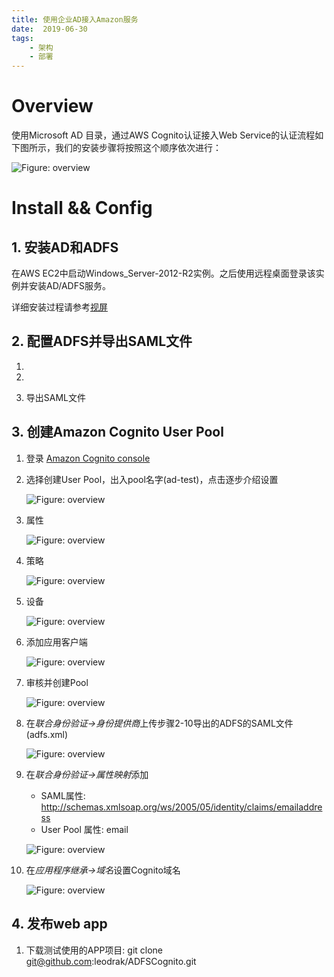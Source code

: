 ```yaml
---
title: 使用企业AD接入Amazon服务
date:  2019-06-30
tags:
    - 架构
    - 部署
---
```



# Overview

使用Microsoft AD 目录，通过AWS Cognito认证接入Web Service的认证流程如下图所示，我们的安装步骤将按照这个顺序依次进行：

![Figure: overview](amazon-adfs-cognito/mainDiagram.png)



# Install && Config

## 1. 安装AD和ADFS

在AWS EC2中启动Windows_Server-2012-R2实例。之后使用远程桌面登录该实例并安装AD/ADFS服务。

详细安装过程请参考[视屏](https://www.youtube.com/watch?v=yagCgNvl3vs)

## 2. 配置ADFS并导出SAML文件

1. 

2. 

3. 导出SAML文件 [](#23)

## 3. 创建Amazon Cognito User Pool

1. 登录 [Amazon Cognito console](https://console.aws.amazon.com/cognito/home)

2. 选择创建User Pool，出入pool名字(ad-test)，点击逐步介绍设置

    ![Figure: overview](amazon-adfs-cognito/user-pool-1.png)

3. 属性

    ![Figure: overview](amazon-adfs-cognito/user-pool-2.png)

4. 策略

    ![Figure: overview](amazon-adfs-cognito/user-pool-3.png)

5. 设备

    ![Figure: overview](amazon-adfs-cognito/user-pool-4.png)

6. 添加应用客户端

    ![Figure: overview](amazon-adfs-cognito/user-pool-5.png)

7. 审核并创建Pool

    ![Figure: overview](amazon-adfs-cognito/user-pool-6.png)

8. 在*联合身份验证->身份提供商*上传步骤2-10导出的ADFS的SAML文件(adfs.xml)

    ![Figure: overview](amazon-adfs-cognito/user-pool-7.png)

9. 在*联合身份验证->属性映射*添加
    * SAML属性: http://schemas.xmlsoap.org/ws/2005/05/identity/claims/emailaddress
    * User Pool 属性: email

    ![Figure: overview](amazon-adfs-cognito/user-pool-8.png)

10. 在*应用程序继承->域名*设置Cognito域名

    ![Figure: overview](amazon-adfs-cognito/user-pool-9.png)

## 4. 发布web app

1. 下载测试使用的APP项目: git clone git@github.com:leodrak/ADFSCognito.git